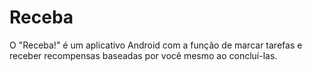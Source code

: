# Receba
O "Receba!" é um aplicativo Android com a função de marcar tarefas e receber recompensas baseadas por você mesmo ao concluí-las.
